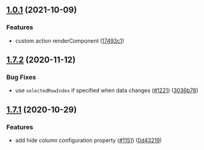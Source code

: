 
## [1.0.1](https://github.com/dj-fiorex/ngx-smart-table/compare/v1.7.2...v1.0.1) (2021-10-09)



### Features

* custom action renderComponent ([17493c1](https://github.com/dj-fiorex/ngx-smart-table/commit/17493c16bc081fea869fc6c423f306a8c9392946))




## [1.7.2](https://github.com/yggg/ng2-smart-table/compare/v1.7.1...v1.7.2) (2020-11-12)


### Bug Fixes

* use `selectedRowIndex` if specified when data changes ([#1221](https://github.com/yggg/ng2-smart-table/issues/1221)) ([3036b76](https://github.com/yggg/ng2-smart-table/commit/3036b76))



## [1.7.1](https://github.com/yggg/ng2-smart-table/compare/v1.7.0...v1.7.1) (2020-10-29)


### Features

* add hide column configuration property ([#1151](https://github.com/yggg/ng2-smart-table/issues/1151)) ([0d43219](https://github.com/yggg/ng2-smart-table/commit/0d43219))


